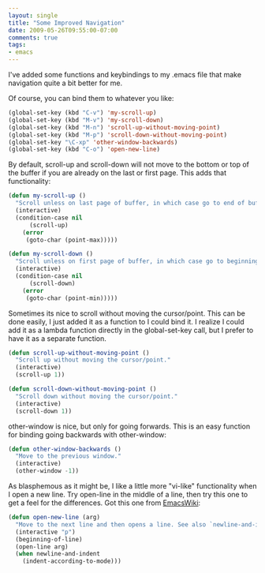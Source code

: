 ```yaml
---
layout: single
title: "Some Improved Navigation"
date: 2009-05-26T09:55:00-07:00
comments: true
tags:
- emacs
---
```

I've added some functions and keybindings to my .emacs file that make navigation quite a bit better for me.
<!--more-->
 Of course, you can bind them to whatever you like:

```cl
(global-set-key (kbd "C-v") 'my-scroll-up)
(global-set-key (kbd "M-v") 'my-scroll-down)
(global-set-key (kbd "M-n") 'scroll-up-without-moving-point)
(global-set-key (kbd "M-p") 'scroll-down-without-moving-point)
(global-set-key "\C-xp" 'other-window-backwards)
(global-set-key (kbd "C-o") 'open-new-line)
```

By default, scroll-up and scroll-down will not move to the bottom or top of the buffer if you are already on the last or first page. This adds that functionality:

```cl
(defun my-scroll-up ()
  "Scroll unless on last page of buffer, in which case go to end of buffer."
  (interactive)
  (condition-case nil
      (scroll-up)
    (error
     (goto-char (point-max)))))

(defun my-scroll-down ()
  "Scroll unless on first page of buffer, in which case go to beginning of buffer."
  (interactive)
  (condition-case nil
      (scroll-down)
    (error
     (goto-char (point-min)))))
```

Sometimes its nice to scroll without moving the cursor/point. This can be done easily, I just added it as a function to I could bind it. I realize I could add it as a lambda function directly in the global-set-key call, but I prefer to have it as a separate function.

```cl
(defun scroll-up-without-moving-point ()
  "Scroll up without moving the cursor/point."
  (interactive)
  (scroll-up 1))

(defun scroll-down-without-moving-point ()
  "Scroll down without moving the cursor/point."
  (interactive)
  (scroll-down 1))
```

other-window is nice, but only for going forwards. This is an easy function for binding going backwards with other-window:

```cl
(defun other-window-backwards ()
  "Move to the previous window."
  (interactive)
  (other-window -1))
```

As blasphemous as it might be, I like a little more "vi-like" functionality when I open a new line. Try open-line in the middle of a line, then try this one to get a feel for the differences. Got this one from [EmacsWiki](http://www.emacswiki.org/emacs/OpenNextLine):

```cl
(defun open-new-line (arg)
  "Move to the next line and then opens a line. See also `newline-and-indent'."
  (interactive "p")
  (beginning-of-line)
  (open-line arg)
  (when newline-and-indent
    (indent-according-to-mode)))
```
